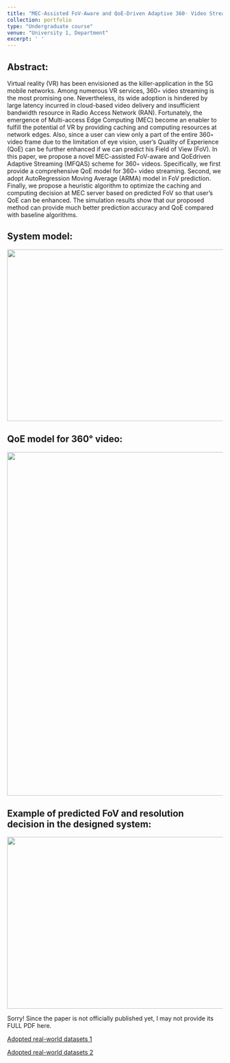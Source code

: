 ```yaml
---
title: "MEC-Assisted FoV-Aware and QoE-Driven Adaptive 360◦ Video Streaming for Virtual Reality"
collection: portfolio
type: "Undergraduate course"
venue: "University 1, Department"
excerpt: ' '
---
```

## Abstract:

Virtual reality (VR) has been envisioned as the killer-application in the 5G mobile networks. Among numerous VR services, 360◦ video streaming is the most promising one. Nevertheless, its wide adoption is hindered by large latency incurred in cloud-based video delivery and insufficient bandwidth resource in Radio Access Network (RAN). Fortunately, the emergence of Multi-access Edge Computing (MEC) become an enabler to fulfill the potential of VR by providing caching and computing resources at network edges. Also, since a user can view only a part of the entire 360◦ video frame due to the limitation of eye vision, user’s Quality of Experience (QoE) can be further enhanced if we can predict his Field of View (FoV). In this paper, we propose a novel MEC-assisted FoV-aware and QoEdriven Adaptive Streaming (MFQAS) scheme for 360◦ videos. Specifically, we first provide a comprehensive QoE model for 360◦ video streaming. Second, we adopt AutoRegression Moving Average (ARMA) model in FoV prediction. Finally, we propose a heuristic algorithm to optimize the caching and computing decision at MEC server based on predicted FoV so that user’s QoE can be enhanced. The simulation results show that our proposed method can provide much better prediction accuracy and QoE compared with baseline algorithms.

## System model:



<img src="http://SendurLanter.github.io/files/MFQAS.png"  width="600" height="400" align=center>



## QoE model for 360° video:



<img src="http://SendurLanter.github.io/files/QoE2.png"  width="650" height="800" align=center>



## Example of predicted FoV and resolution decision in the designed system:



<img src="http://SendurLanter.github.io/files/360.png"  width="600" height="400" align=center>


Sorry! Since the paper is not officially published yet, I may not provide its FULL PDF here.

[Adopted real-world datasets 1](https://wuchlei-thu.github.io/)

[Adopted real-world datasets 2](https://github.com/afshin-aero/360dataset)